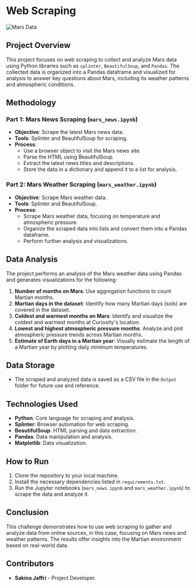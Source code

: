 # Web Scraping

![Mars Data](https://github.com/SakinaJaffri/Web-Scraping-Challenge/assets/146900226/97b2267f-d110-4185-ba27-a7d36adaff14)

## Project Overview

This project focuses on web scraping to collect and analyze Mars data using Python libraries such as `splinter`, `BeautifulSoup`, and `Pandas`. The collected data is organized into a Pandas dataframe and visualized for analysis to answer key questions about Mars, including its weather patterns and atmospheric conditions.

## Methodology

### Part 1: Mars News Scraping (`mars_news.ipynb`)
- **Objective**: Scrape the latest Mars news data.
- **Tools**: Splinter and BeautifulSoup for scraping.
- **Process**: 
  - Use a browser object to visit the Mars news site.
  - Parse the HTML using BeautifulSoup.
  - Extract the latest news titles and descriptions.
  - Store the data in a dictionary and append it to a list for analysis.

### Part 2: Mars Weather Scraping (`mars_weather.ipynb`)
- **Objective**: Scrape Mars weather data.
- **Tools**: Splinter and BeautifulSoup.
- **Process**: 
  - Scrape Mars weather data, focusing on temperature and atmospheric pressure.
  - Organize the scraped data into lists and convert them into a Pandas dataframe.
  - Perform further analysis and visualizations.

## Data Analysis

The project performs an analysis of the Mars weather data using Pandas and generates visualizations for the following:

1. **Number of months on Mars**: Use aggregation functions to count Martian months.
2. **Martian days in the dataset**: Identify how many Martian days (sols) are covered in the dataset.
3. **Coldest and warmest months on Mars**: Identify and visualize the coldest and warmest months at Curiosity's location.
4. **Lowest and highest atmospheric pressure months**: Analyze and plot atmospheric pressure trends across Martian months.
5. **Estimate of Earth days in a Martian year**: Visually estimate the length of a Martian year by plotting daily minimum temperatures.

## Data Storage

- The scraped and analyzed data is saved as a CSV file in the `Output` folder for future use and reference.

## Technologies Used

- **Python**: Core language for scraping and analysis.
- **Splinter**: Browser automation for web scraping.
- **BeautifulSoup**: HTML parsing and data extraction.
- **Pandas**: Data manipulation and analysis.
- **Matplotlib**: Data visualization.

## How to Run

1. Clone the repository to your local machine.
2. Install the necessary dependencies listed in `requirements.txt`.
3. Run the Jupyter notebooks (`mars_news.ipynb` and `mars_weather.ipynb`) to scrape the data and analyze it.

## Conclusion

This challenge demonstrates how to use web scraping to gather and analyze data from online sources, in this case, focusing on Mars news and weather patterns. The results offer insights into the Martian environment based on real-world data.

## Contributors

- **Sakina Jaffri** - Project Developer.
